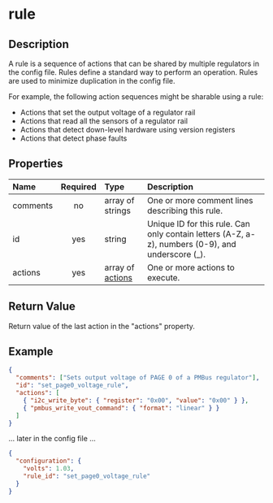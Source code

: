 # rule

## Description

A rule is a sequence of actions that can be shared by multiple regulators in the
config file. Rules define a standard way to perform an operation. Rules are used
to minimize duplication in the config file.

For example, the following action sequences might be sharable using a rule:

- Actions that set the output voltage of a regulator rail
- Actions that read all the sensors of a regulator rail
- Actions that detect down-level hardware using version registers
- Actions that detect phase faults

## Properties

| Name     | Required | Type                          | Description                                                                                       |
| :------- | :------: | :---------------------------- | :------------------------------------------------------------------------------------------------ |
| comments |    no    | array of strings              | One or more comment lines describing this rule.                                                   |
| id       |   yes    | string                        | Unique ID for this rule. Can only contain letters (A-Z, a-z), numbers (0-9), and underscore (\_). |
| actions  |   yes    | array of [actions](action.md) | One or more actions to execute.                                                                   |

## Return Value

Return value of the last action in the "actions" property.

## Example

```json
{
  "comments": ["Sets output voltage of PAGE 0 of a PMBus regulator"],
  "id": "set_page0_voltage_rule",
  "actions": [
    { "i2c_write_byte": { "register": "0x00", "value": "0x00" } },
    { "pmbus_write_vout_command": { "format": "linear" } }
  ]
}
```

... later in the config file ...

```json
{
  "configuration": {
    "volts": 1.03,
    "rule_id": "set_page0_voltage_rule"
  }
}
```
